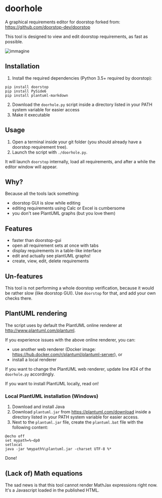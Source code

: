 # doorhole

A graphical requirements editor for doorstop forked from: https://github.com/doorstop-dev/doorstop 

This tool is designed to view and edit doorstop requirements, as fast as possible.

![immagine](https://user-images.githubusercontent.com/301673/104736138-cdf86c00-5742-11eb-9a24-89f2f3f04da1.png)


## Installation

1. Install the required dependencies (Python 3.5+ required by doorstop):

```
pip install doorstop
pip install PySide6
pip install plantuml-markdown
```

2. Download the `doorhole.py` script inside a directory listed in your PATH system variable for easier access
3. Make it executable


## Usage

1. Open a terminal inside your git folder (you should already have a doorstop requirement tree).
2. Launch the script with `./doorhole.py`.

It will launch `doorstop` internally, load all requirements, and after a while the editor window will appear.


## Why?

Because all the tools lack something:

- doorstop GUI is slow while editing
- editing requirements using Calc or Excel is cumbersome
- you don't see PlantUML graphs (but you love them)

## Features

- faster than doorstop-gui
- open all requirement sets at once with tabs
- display requirements in a table-like interface
- edit and actually see plantUML graphs!
- create, view, edit, delete requirements

## Un-features

This tool is not performing a whole doorstop verification, because it would be rather slow (like doorstop GUI).
Use `doorstop` for that, and add your own checks there.

## PlantUML rendering

The script uses by default the PlantUML online renderer at http://www.plantuml.com/plantuml.

If you experience issues with the above online renderer, you can:

- use another web renderer (Docker image: https://hub.docker.com/r/plantuml/plantuml-server), or
- install a local renderer

If you want to change the PlantUML web renderer, update line #24 of the `doorhole.py` accordingly.

If you want to install PlantUML locally, read on!

### Local PlantUML installation (Windows)

1. Download and install Java
2. Download `plantuml.jar` from https://plantuml.com/download inside a directory listed in your PATH system variable for easier access.
3. Next to the `plantuml.jar` file, create the `plantuml.bat` file with the following content:

```
@echo off
set mypath=%~dp0
setlocal
java -jar %mypath%\plantuml.jar -charset UTF-8 %*
```

Done!

## (Lack of) Math equations

The sad news is that this tool cannot render MathJax expressions right now. It's a Javascript loaded in the published HTML.
